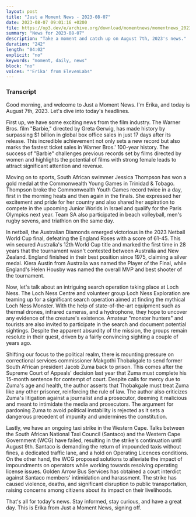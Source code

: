 ```yaml
---
layout: post
title: "Just a Moment News - 2023-08-07"
date: 2023-08-07 09:01:16 +0200
file: https://op3.dev/e/archive.org/download/momentnews/momentnews_2023-08-07.mp3
summary: "News for 2023-08-07"
description: "Take a moment and catch up on August 7th, 2023's news."
duration: "242"
length: "04:02"
explicit: "no"
keywords: "moment, daily, news"
block: "no"
voices: "'Erika' from ElevenLabs"
---
```


### Transcript

Good morning, and welcome to Just a Moment News. I'm Erika, and today is August 7th, 2023. Let's dive into today's headlines.

First up, we have some exciting news from the film industry. The Warner Bros. film "Barbie," directed by Greta Gerwig, has made history by surpassing $1 billion in global box office sales in just 17 days after its release. This incredible achievement not only sets a new record but also marks the fastest ticket sales in Warner Bros.' 100-year history. The success of "Barbie" challenges previous records set by films directed by women and highlights the potential of films with strong female leads to attract significant attention and revenue.

Moving on to sports, South African swimmer Jessica Thompson has won a gold medal at the Commonwealth Young Games in Trinidad & Tobago. Thompson broke the Commonwealth Youth Games record twice in a day, first in the morning heats and then again in the finals. She expressed her excitement and pride for her country and also shared her aspiration to compete in the upcoming Junior Worlds in Israel and qualify for the Paris Olympics next year. Team SA also participated in beach volleyball, men's rugby sevens, and triathlon on the same day.

In netball, the Australian Diamonds emerged victorious in the 2023 Netball World Cup final, defeating the England Roses with a score of 61-45. This win secured Australia's 12th World Cup title and marked the first time in 28 years that the tournament wasn't contested between Australia and New Zealand. England finished in their best position since 1975, claiming a silver medal. Kiera Austin from Australia was named the Player of the Final, while England's Helen Housby was named the overall MVP and best shooter of the tournament.

Now, let's talk about an intriguing search operation taking place at Loch Ness. The Loch Ness Centre and volunteer group Loch Ness Exploration are teaming up for a significant search operation aimed at finding the mythical Loch Ness Monster. With the help of state-of-the-art equipment such as thermal drones, infrared cameras, and a hydrophone, they hope to uncover any evidence of the creature's existence. Amateur "monster hunters" and tourists are also invited to participate in the search and document potential sightings. Despite the apparent absurdity of the mission, the groups remain resolute in their quest, driven by a fairly convincing sighting a couple of years ago.

Shifting our focus to the political realm, there is mounting pressure on correctional services commissioner Makgothi Thobakgale to send former South African president Jacob Zuma back to prison. This comes after the Supreme Court of Appeals' decision last year that Zuma must complete his 15-month sentence for contempt of court. Despite calls for mercy due to Zuma's age and health, the author asserts that Thobakgale must treat Zuma like any other prisoner, reinforcing the rule of law. The author also criticizes Zuma's litigation against a journalist and a prosecutor, deeming it malicious and meant to intimidate the media and prosecutors. The argument for pardoning Zuma to avoid political instability is rejected as it sets a dangerous precedent of impunity and undermines the constitution.

Lastly, we have an ongoing taxi strike in the Western Cape. Talks between the South African National Taxi Council (Santaco) and the Western Cape Government (WCG) have failed, resulting in the strike's continuation until August 9th. Santaco is demanding the return of impounded taxis without fines, a dedicated traffic lane, and a hold on Operating Licences conditions. On the other hand, the WCG proposed solutions to alleviate the impact of impoundments on operators while working towards resolving operating license issues. Golden Arrow Bus Services has obtained a court interdict against Santaco members' intimidation and harassment. The strike has caused violence, deaths, and significant disruption to public transportation, raising concerns among citizens about its impact on their livelihoods.

That's all for today's news. Stay informed, stay curious, and have a great day. This is Erika from Just a Moment News, signing off.
